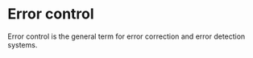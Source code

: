 # Error control

Error control is the general term for error correction and error detection systems.